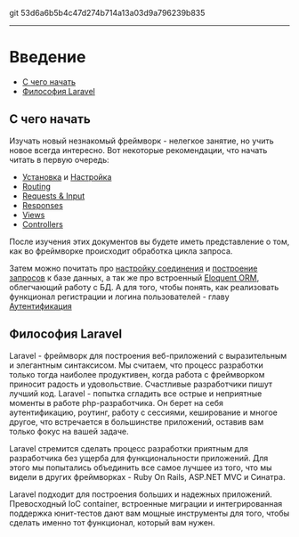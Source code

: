 git 53d6a6b5b4c47d274b714a13a03d9a796239b835

---

# Введение

- [C чего начать](#where-to-start)
- [Философия Laravel](#laravel-philosophy)

<a name="where-to-start"></a>
## С чего начать

Изучать новый незнакомый фреймворк - нелегкое занятие, но учить новое всегда интересно. Вот некоторые рекомендации, что начать читать в первую очередь:

- [Установка](/docs/5.0/installation) и [Настройка](/docs/5.0/configuration)
- [Routing](/docs/5.0/routing)
- [Requests & Input](/docs/5.0/requests)
- [Responses](/docs/5.0/responses)
- [Views](/docs/5.0/views)
- [Controllers](/docs/5.0/controllers)

После изучения этих документов вы будете иметь представление о том, как во фреймворке происходит обработка цикла запроса.

Затем можно почитать про [настройку соединения](/docs/5.0/database) и [построение запросов](/docs/5.0/queries) к базе данных, а так же про встроенный [Eloquent ORM](/docs/5.0/eloquent), облегчающий работу с БД. А для того, чтобы понять, как реализовать функционал регистрации и логина пользователей - главу [Аутентификация](/docs/5.0/authentication)

<a name="laravel-philosophy"></a>
## Философия Laravel

Laravel - фреймворк для построения веб-приложений с выразительным и элегантным синтаксисом. Мы считаем, что процесс разработки только тогда наиболее продуктивен, когда работа с фреймворком приносит радость и удовольствие. Счастливые разработчики пишут лучший код. Laravel - попытка сгладить все острые и неприятные моменты в работе php-разработчика. Он берет на себя аутентификацию, роутинг, работу с сессиями, кеширование и многое другое, что встречается в большинстве приложений, оставив вам только фокус на вашей задаче.

Laravel стремится сделать процесс разработки приятным для разработчика без ущерба для функциональности приложений. Для этого мы попытались объединить все самое лучшее из того, что мы видели в других фреймворках - Ruby On Rails, ASP.NET MVC и Синатра.

Laravel подходит для построения больших и надежных приложений. Превосходный IoC container, встроенные миграции и интегрированная поддержка юнит-тестов дают вам мощные инструменты для того, чтобы сделать именно тот функционал, который вам нужен.
